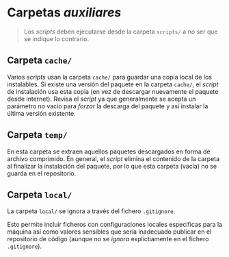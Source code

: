 # Carpetas *auxiliares*

> Los *scripts* deben ejecutarse desde la carpeta `scripts/` a no ser que se indique lo contrario.

## Carpeta `cache/`

Varios *scripts* usan la carpeta `cache/` para guardar una copia local de los instalables. Si existe una versión del paquete en la carpeta `cache/`, el *script* de instalación usa esta copia (en vez de descargar nuevamente el paquete desde internet). Revisa el *script* ya que generalmente se acepta un parámetro no vacío para *forzar* la descarga del paquete y así instalar la última versión existente.

## Carpeta `temp/`

En esta carpeta se extraen aquellos paquetes descargados en forma de archivo comprimido. En general, el *script* elimina el contenido de la carpeta al finalizar la instalación del paquete, por lo que esta carpeta (vacía) no se guarda en el repositorio.

## Carpeta `local/`

La carpeta `local/` se ignora a través del fichero `.gitignore`.

Esto permite incluir ficheros con configuraciones locales específicas para la máquina así como valores sensibles que sería inadecuado publicar en el repositorio de código (aunque no se *ignora* explíctiamente en el fichero `.gitignore`).
